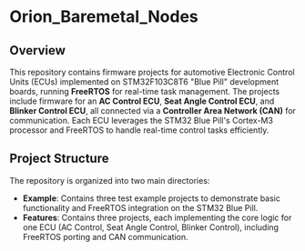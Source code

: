 # Orion_Baremetal_Nodes

## Overview
This repository contains firmware projects for automotive Electronic Control Units (ECUs) implemented on STM32F103C8T6 "Blue Pill" development boards, running **FreeRTOS** for real-time task management. The projects include firmware for an **AC Control ECU**, **Seat Angle Control ECU**, and **Blinker Control ECU**, all connected via a **Controller Area Network (CAN)** for communication. Each ECU leverages the STM32 Blue Pill's Cortex-M3 processor and FreeRTOS to handle real-time control tasks efficiently.

## Project Structure
The repository is organized into two main directories:
- **Example**: Contains three test example projects to demonstrate basic functionality and FreeRTOS integration on the STM32 Blue Pill.
- **Features**: Contains three projects, each implementing the core logic for one ECU (AC Control, Seat Angle Control, Blinker Control), including FreeRTOS porting and CAN communication.